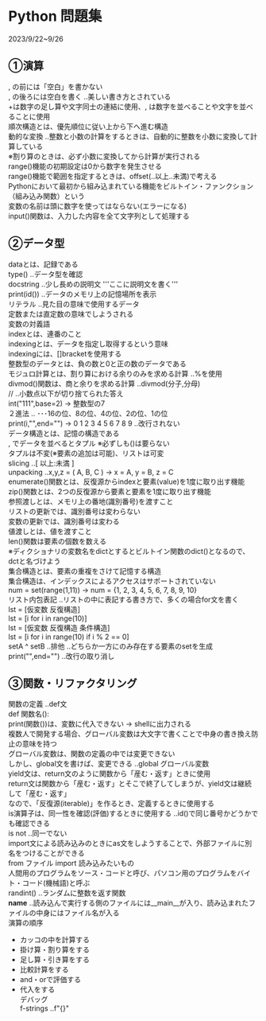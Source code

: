 # Python 問題集

2023/9/22~9/26

## ①演算

, の前には「空白」を書かない  
, の後ろには空白を書く ..美しい書き方とされている  
+は数字の足し算や文字同士の連結に使用、, は数字を並べることや文字を並べることに使用  
順次構造とは、優先順位に従い上から下へ進む構造  
動的な変換 ..整数と小数の計算をするときは、自動的に整数を小数に変換して計算している  
※割り算のときは、必ず小数に変換してから計算が実行される  
range()機能の初期設定は0から数字を発生させる  
range()機能で範囲を指定するときは、offset(..以上..未満)で考える  
Pythonにおいて最初から組み込まれている機能をビルトイン・ファンクション（組み込み関数）という  
変数の名前は頭に数字を使ってはならない(エラーになる)  
input()関数は、入力した内容を全て文字列として処理する  

## ②データ型

dataとは、記録である  
type() ..データ型を確認  
docstring ..少し長めの説明文 '''ここに説明文を書く'''  
print(id()) ..データのメモリ上の記憶場所を表示  
リテラル ..見た目の意味で使用するデータ  
  定数または直定数の意味でしようされる  
  変数の対義語  
indexとは、連番のこと  
indexingとは、データを指定し取得するという意味  
indexingには、[]bracketを使用する  
整数型のデータとは、負の数と0と正の数のデータである  
モジュロ計算とは、割り算における余りのみを求める計算 ..%を使用  
divmod()関数は、商と余りを求める計算 ..divmod(分子,分母)  
// ..小数点以下が切り捨てられた答え  
int("111",base=2) -> 整数型の7  
２進法 .. ･･･16の位、8の位、4の位、2の位、1の位  
print(i,"",end="") -> 0 1 2 3 4 5 6 7 8 9 ..改行されない  
データ構造とは、記憶の構造である  
, でデータを並べるとタプル ※必ずしも()は要らない  
タプルは不変(※要素の追加は可能)、リストは可変  
slicing ..[ 以上:未満 ]  
unpacking ..x,y,z = ( A, B, C ) -> x = A, y = B, z = C  
enumerate()関数とは、反復源からindexと要素(value)を1度に取り出す機能  
zip()関数とは、2つの反復源から要素と要素を1度に取り出す機能  
参照渡しとは、メモリ上の番地(識別番号)を渡すこと  
リストの更新では、識別番号は変わらない  
変数の更新では、識別番号は変わる  
値渡しとは、値を渡すこと  
len()関数は要素の個数を数える  
※ディクショナリの変数名をdictとするとビルトイン関数のdict()となるので、dctと名づけよう  
集合構造とは、要素の重複をさけて記憶する構造  
集合構造は、インデックスによるアクセスはサポートされていない  
num = set(range(1,11)) -> num = {1, 2, 3, 4, 5, 6, 7, 8, 9, 10}  
リスト内包表記 ..リストの中に表記する書き方で、多くの場合for文を書く  
lst = [仮変数 反復構造]  
lst = [i for i in range(10)]  
lst = [仮変数 反復構造 条件構造]  
lst = [i for i in range(10) if i % 2 == 0]  
setA ^ setB ..排他 ..どちらか一方にのみ存在する要素のsetを生成  
print("",end="") ..改行の取り消し  

## ③関数・リファクタリング

関数の定義 ..def文  
def 関数名():  
print(関数())は、変数に代入できない -> shellに出力される  
複数人で開発する場合、グローバル変数は大文字で書くことで中身の書き換え防止の意味を持つ  
グローバル変数は、関数の定義の中では変更できない  
しかし、global文を書けば、変更できる ..global グローバル変数  
yield文は、return文のように関数から「産む・返す」ときに使用  
return文は関数から「産む・返す」とそこで終了してしまうが、yield文は継続して「産む・返す」  
なので、「反復源(iterable)」を作るとき、定義するときに使用する  
is演算子は、同一性を確認(評価)するときに使用する ..id()で同じ番号かどうかでも確認できる  
is not ..同一でない  
import文による読み込みのときにas文をしようすることで、外部ファイルに別名をつけることができる  
from ファイル import 読み込みたいもの  
人間用のプログラムをソース・コードと呼び、パソコン用のプログラムをバイト・コード(機械語)と呼ぶ  
randint() ..ランダムに整数を返す関数  
__name__ ..読み込んで実行する側のファイルには__main__が入り、読み込まれたファイルの中身にはファイル名が入る  
演算の順序  

- カッコの中を計算する  
- 掛け算・割り算をする  
- 足し算・引き算をする  
- 比較計算をする  
- and・orで評価する  
- 代入をする  
デバッグ  
f-strings ..f"{}"  